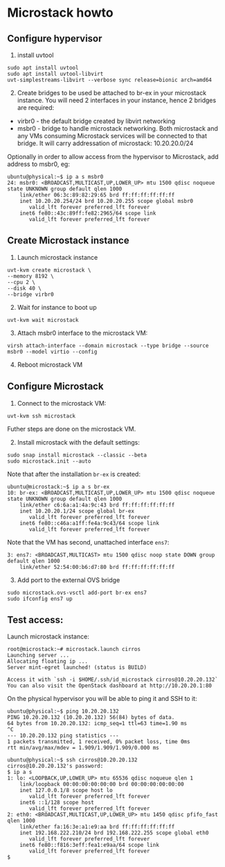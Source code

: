 # Microstack howto

## Configure hypervisor

1. install uvtool
```
sudo apt install uvtool
sudo apt install uvtool-libvirt
uvt-simplestreams-libvirt --verbose sync release=bionic arch=amd64
```
2. Create bridges to be used be attached to br-ex in your microstack instance. You will need 2 interfaces in your instance, hence 2 bridges are required:
- virbr0 - the default bridge created by libvirt networking
- msbr0 - bridge to handle microstack networking. Both microstack and any VMs consuming Microstack services will be connected to that bridge. It will carry addressation of microstack: 10.20.20.0/24 

Optionally in order to allow access from the hypervisor to Microstack, add address to msbr0, eg: 
```
ubuntu@physical:~$ ip a s msbr0
24: msbr0: <BROADCAST,MULTICAST,UP,LOWER_UP> mtu 1500 qdisc noqueue state UNKNOWN group default qlen 1000
    link/ether 06:3c:89:82:29:65 brd ff:ff:ff:ff:ff:ff
    inet 10.20.20.254/24 brd 10.20.20.255 scope global msbr0
       valid_lft forever preferred_lft forever
    inet6 fe80::43c:89ff:fe82:2965/64 scope link 
       valid_lft forever preferred_lft forever
```

## Create Microstack instance

1. Launch microstack instance
```
uvt-kvm create microstack \
--memory 8192 \
--cpu 2 \
--disk 40 \
--bridge virbr0
```
2. Wait for instance to boot up
```
uvt-kvm wait microstack
```

3. Attach msbr0 interface to the microstack VM:
```
virsh attach-interface --domain microstack --type bridge --source msbr0 --model virtio --config
```
4. Reboot microstack VM

## Configure Microstack

1. Connect to the microstack VM:
```
uvt-kvm ssh microstack
```
Futher steps are done on the microstack VM.

2. Install microstack with the default settings:
```
sudo snap install microstack --classic --beta
sudo microstack.init --auto
```
Note that after the installation `br-ex` is created:
```
ubuntu@microstack:~$ ip a s br-ex
10: br-ex: <BROADCAST,MULTICAST,UP,LOWER_UP> mtu 1500 qdisc noqueue state UNKNOWN group default qlen 1000
    link/ether c6:6a:a1:4a:9c:43 brd ff:ff:ff:ff:ff:ff
    inet 10.20.20.1/24 scope global br-ex
       valid_lft forever preferred_lft forever
    inet6 fe80::c46a:a1ff:fe4a:9c43/64 scope link 
       valid_lft forever preferred_lft forever
```

Note that the VM has second, unattached interface `ens7`:
```
3: ens7: <BROADCAST,MULTICAST> mtu 1500 qdisc noop state DOWN group default qlen 1000
    link/ether 52:54:00:b6:d7:80 brd ff:ff:ff:ff:ff:ff
```
3. Add port to the external OVS bridge
```
sudo microstack.ovs-vsctl add-port br-ex ens7
sudo ifconfig ens7 up
```

## Test access:
Launch microstack instance:
```
root@microstack:~# microstack.launch cirros
Launching server ...
Allocating floating ip ...
Server mint-egret launched! (status is BUILD)

Access it with `ssh -i $HOME/.ssh/id_microstack cirros@10.20.20.132`
You can also visit the OpenStack dashboard at http://10.20.20.1:80
```
On the physical hypervisor you will be able to ping it and SSH to it:
```
ubuntu@physical:~$ ping 10.20.20.132
PING 10.20.20.132 (10.20.20.132) 56(84) bytes of data.
64 bytes from 10.20.20.132: icmp_seq=1 ttl=63 time=1.90 ms
^C
--- 10.20.20.132 ping statistics ---
1 packets transmitted, 1 received, 0% packet loss, time 0ms
rtt min/avg/max/mdev = 1.909/1.909/1.909/0.000 ms
```
```
ubuntu@physical:~$ ssh cirros@10.20.20.132
cirros@10.20.20.132's password: 
$ ip a s
1: lo: <LOOPBACK,UP,LOWER_UP> mtu 65536 qdisc noqueue qlen 1
    link/loopback 00:00:00:00:00:00 brd 00:00:00:00:00:00
    inet 127.0.0.1/8 scope host lo
       valid_lft forever preferred_lft forever
    inet6 ::1/128 scope host 
       valid_lft forever preferred_lft forever
2: eth0: <BROADCAST,MULTICAST,UP,LOWER_UP> mtu 1450 qdisc pfifo_fast qlen 1000
    link/ether fa:16:3e:a1:e9:aa brd ff:ff:ff:ff:ff:ff
    inet 192.168.222.210/24 brd 192.168.222.255 scope global eth0
       valid_lft forever preferred_lft forever
    inet6 fe80::f816:3eff:fea1:e9aa/64 scope link 
       valid_lft forever preferred_lft forever
$ 
```

